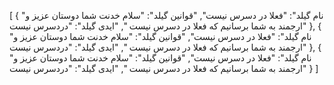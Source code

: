 [
  {
    "نام گیلد": "فعلا در دسرس نیست",
    "قوانین گیلد": "سلام خدنت شما دوستان عزیز و ارجمند  به شما برسانیم  که فعلا در دسرس نیست ",
    "ایدی گیلد": "دردسرس نیست"
  },
  {
    "نام گیلد": "فعلا در دسرس نیست",
    "قوانین گیلد": "سلام خدنت شما دوستان عزیز و ارجمند  به شما برسانیم  که فعلا در دسرس نیست ",
    "ایدی گیلد": "دردسرس نیست"
  },
  {
    "نام گیلد": "فعلا در دسرس نیست",
    "قوانین گیلد": "سلام خدنت شما دوستان عزیز و ارجمند  به شما برسانیم  که فعلا در دسرس نیست ",
    "ایدی گیلد": "دردسرس نیست"
  }
]
